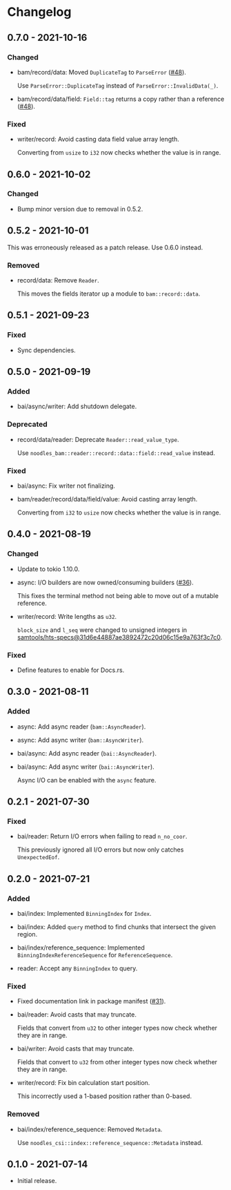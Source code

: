 # Changelog

## 0.7.0 - 2021-10-16

### Changed

  * bam/record/data: Moved `DuplicateTag` to `ParseError` ([#48]).

    Use `ParseError::DuplicateTag` instead of `ParseError::InvalidData(_)`.

  * bam/record/data/field: `Field::tag` returns a copy rather than a reference
    ([#48]).

[#48]: https://github.com/zaeleus/noodles/pull/48

### Fixed

  * writer/record: Avoid casting data field value array length.

    Converting from `usize` to `i32` now checks whether the value is in range.

## 0.6.0 - 2021-10-02

### Changed

  * Bump minor version due to removal in 0.5.2.

## 0.5.2 - 2021-10-01 

This was erroneously released as a patch release. Use 0.6.0 instead.

### Removed

  * record/data: Remove `Reader`.

    This moves the fields iterator up a module to `bam::record::data`.

## 0.5.1 - 2021-09-23

### Fixed

  * Sync dependencies.

## 0.5.0 - 2021-09-19

### Added

  * bai/async/writer: Add shutdown delegate.

### Deprecated

  * record/data/reader: Deprecate `Reader::read_value_type`.

    Use `noodles_bam::reader::record::data::field::read_value` instead.

### Fixed

  * bai/async: Fix writer not finalizing.

  * bam/reader/record/data/field/value: Avoid casting array length.

    Converting from `i32` to `usize` now checks whether the value is in range.

## 0.4.0 - 2021-08-19

### Changed

  * Update to tokio 1.10.0.

  * async: I/O builders are now owned/consuming builders ([#36]).

    This fixes the terminal method not being able to move out of a mutable
    reference.

  * writer/record: Write lengths as `u32`.

    `block_size` and `l_seq` were changed to unsigned integers in
    [samtools/hts-specs@31d6e44887ae3892472c20d06c15e9a763f3c7c0].

[#36]: https://github.com/zaeleus/noodles/pull/36
[samtools/hts-specs@31d6e44887ae3892472c20d06c15e9a763f3c7c0]: https://github.com/samtools/hts-specs/commit/31d6e44887ae3892472c20d06c15e9a763f3c7c0

### Fixed

  * Define features to enable for Docs.rs.

## 0.3.0 - 2021-08-11

### Added

  * async: Add async reader (`bam::AsyncReader`).

  * async: Add async writer (`bam::AsyncWriter`).

  * bai/async: Add async reader (`bai::AsyncReader`).

  * bai/async: Add async writer (`bai::AsyncWriter`).

    Async I/O can be enabled with the `async` feature.

## 0.2.1 - 2021-07-30

### Fixed

  * bai/reader: Return I/O errors when failing to read `n_no_coor`.

    This previously ignored all I/O errors but now only catches
    `UnexpectedEof`.

## 0.2.0 - 2021-07-21

### Added

  * bai/index: Implemented `BinningIndex` for `Index`.

  * bai/index: Added `query` method to find chunks that intersect the given
    region.

  * bai/index/reference_sequence: Implemented `BinningIndexReferenceSequence`
    for `ReferenceSequence`.

  * reader: Accept any `BinningIndex` to query.

### Fixed

  * Fixed documentation link in package manifest ([#31]).

  * bai/reader: Avoid casts that may truncate.

    Fields that convert from `u32` to other integer types now check whether
    they are in range.

  * bai/writer: Avoid casts that may truncate.

    Fields that convert to `u32` from other integer types now check whether
    they are in range.

  * writer/record: Fix bin calculation start position.

    This incorrectly used a 1-based position rather than 0-based.

[#31]: https://github.com/zaeleus/noodles/issues/31

### Removed

  * bai/index/reference_sequence: Removed `Metadata`.

    Use `noodles_csi::index::reference_sequence::Metadata` instead.

## 0.1.0 - 2021-07-14

  * Initial release.
